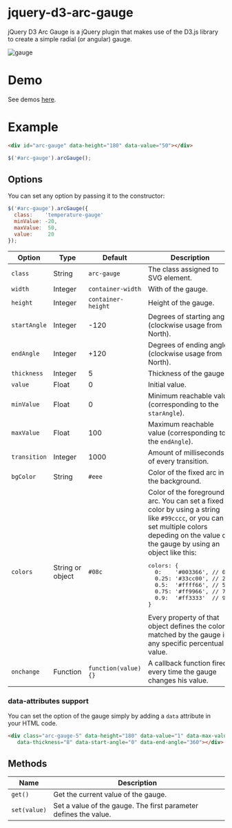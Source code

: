 
# jquery-d3-arc-gauge

jQuery D3 Arc Gauge is a jQuery plugin that makes use of the D3.js library to create a simple radial (or angular) gauge.

![gauge](https://cloud.githubusercontent.com/assets/1561134/6902956/6d2bc4d2-d717-11e4-85c7-c43638844841.png)

# Demo

See demos [here](https://rawgit.com/indrimuska/jquery-d3-arc-gauge/master/index.html).

# Example

```html
<div id="arc-gauge" data-height="180" data-value="50"></div>
```
```javascript
$('#arc-gauge').arcGauge();
```

## Options

You can set any option by passing it to the constructor:

```javascript
$('#arc-gauge').arcGauge({
  class:    'temperature-gauge'
  minValue: -20,
  maxValue:  50,
  value:     20
});
```

<table>
<thead>
  <tr>
    <th>Option</th>
    <th>Type</th>
    <th>Default</th>
    <th>Description</th>
  </tr>
</thead>
<tbody>
  <tr>
    <td><code>class</code></td>
    <td>String</td>
    <td><code>arc-gauge</code></td>
    <td>The class assigned to SVG element.</td>
  </tr>
  <tr>
    <td><code>width</code></td>
    <td>Integer</td>
    <td><code>container-width</code></td>
    <td>With of the gauge.</td>
  </tr>
  <tr>
    <td><code>height</code></td>
    <td>Integer</td>
    <td><code>container-height</code></td>
    <td>Height of the gauge.</td>
  </tr>
  <tr>
    <td><code>startAngle</code></td>
    <td>Integer</td>
    <td>-120</td>
    <td>Degrees of starting angle (clockwise usage from North).</td>
  </tr>
  <tr>
    <td><code>endAngle</code></td>
    <td>Integer</td>
    <td>+120</td>
    <td>Degrees of ending angle (clockwise usage from North).</td>
  </tr>
  <tr>
    <td><code>thickness</code></td>
    <td>Integer</td>
    <td>5</td>
    <td>Thickness of the gauge.</td>
  </tr>
  <tr>
    <td><code>value</code></td>
    <td>Float</td>
    <td>0</td>
    <td>Initial value.</td>
  </tr>
  <tr>
    <td><code>minValue</code></td>
    <td>Float</td>
    <td>0</td>
    <td>Minimum reachable value (corresponding to the <code>starAngle</code>).</td>
  </tr>
  <tr>
    <td><code>maxValue</code></td>
    <td>Float</td>
    <td>100</td>
    <td>Maximum reachable value (corresponding to the <code>endAngle</code>).</td>
  </tr>
  <tr>
    <td><code>transition</code></td>
    <td>Integer</td>
    <td>1000</td>
    <td>Amount of milliseconds of every transition.</td>
  </tr>
  <tr>
    <td><code>bgColor</code></td>
    <td>String</td>
    <td><code>#eee</code></td>
    <td>Color of the fixed arc in the background.</td>
  </tr>
  <tr>
    <td><code>colors</code></td>
    <td>String or object</td>
    <td><code>#08c</code></td>
    <td>
      Color of the foreground arc. You can set a fixed color by using a string like <code>#99cccc</code>, or you can set
      multiple colors depeding on the value of the gauge by using an object like this:
      <pre>colors: {
  0:    '#003366', // 0%
  0.25: '#33cc00', // 25%
  0.5:  '#ffff66', // 50%
  0.75: '#ff9966', // 75%
  0.9:  '#ff3333'  // 90%
}</pre>
      Every property of that object defines the color matched by the gauge in any specific percentual value.
    </td>
  </tr>
  <tr>
    <td><code>onchange</code></td>
    <td>Function</td>
    <td><code>function(value){}</code></td>
    <td>A callback function fired every time the gauge changes his value.</td>
  </tr>
</tbody>
</table>

### data-attributes support

You can set the option of the gauge simply by adding a `data` attribute in your HTML code.

```html
<div class="arc-gauge-5" data-height="180" data-value="1" data-max-value="60"
   data-thickness="8" data-start-angle="0" data-end-angle="360"></div>
```

## Methods

<table>
<thead>
  <tr>
    <th>Name</th>
    <th>Description</th>
  </tr>
</thead>
<tbody>
  <tr>
    <td><code>get()</code></td>
    <td>Get the current value of the gauge.</td>
  </tr>
  <tr>
    <td><code>set(value)</code></td>
    <td>Set a value of the gauge. The first parameter defines the value.</td>
  </tr>
</tbody>
</table>
